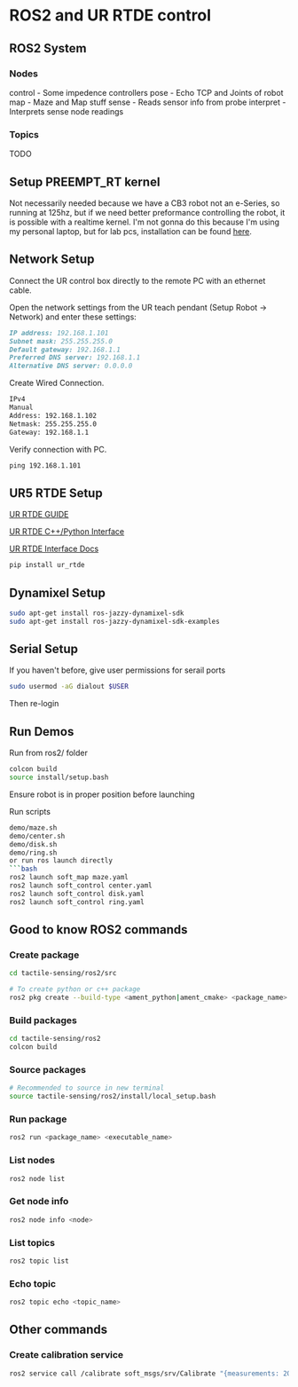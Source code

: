 # ROS2 and UR RTDE control
## ROS2 System
### Nodes
control - Some impedence controllers
pose - Echo TCP and Joints of robot
map - Maze and Map stuff
sense - Reads sensor info from probe
interpret - Interprets sense node readings

### Topics
TODO

## Setup PREEMPT_RT kernel
Not necessarily needed because we have a CB3 robot not an e-Series, so running at 125hz, but if we need better preformance controlling the robot, it is possible with a realtime kernel. I'm not gonna do this because I'm using my personal laptop, but for lab pcs, installation can be found [here](https://docs.ros.org/en/ros2_packages/rolling/api/ur_robot_driver/installation/real_time.html).

## Network Setup
Connect the UR control box directly to the remote PC with an ethernet cable.

Open the network settings from the UR teach pendant (Setup Robot -> Network) and enter these settings:
```markdown
IP address: 192.168.1.101
Subnet mask: 255.255.255.0
Default gateway: 192.168.1.1
Preferred DNS server: 192.168.1.1
Alternative DNS server: 0.0.0.0
```

Create Wired Connection.
```markdown
IPv4
Manual
Address: 192.168.1.102
Netmask: 255.255.255.0
Gateway: 192.168.1.1
```

Verify connection with PC.
```markdown
ping 192.168.1.101
```

## UR5 RTDE Setup
[UR RTDE GUIDE](https://www.universal-robots.com/articles/ur/interface-communication/real-time-data-exchange-rtde-guide/)

[UR RTDE C++/Python Interface](https://pypi.org/project/ur-rtde/)

[UR RTDE Interface Docs](https://sdurobotics.gitlab.io/ur_rtde/)
```bash
pip install ur_rtde
```

## Dynamixel Setup
```bash
sudo apt-get install ros-jazzy-dynamixel-sdk
sudo apt-get install ros-jazzy-dynamixel-sdk-examples
```

## Serial Setup
If you haven't before, give user permissions for serail ports
```bash
sudo usermod -aG dialout $USER
```
Then re-login

## Run Demos
Run from ros2/ folder
```bash
colcon build
source install/setup.bash
```

Ensure robot is in proper position before launching

Run scripts
```bash
demo/maze.sh
demo/center.sh
demo/disk.sh
demo/ring.sh
or run ros launch directly
```bash
ros2 launch soft_map maze.yaml
ros2 launch soft_control center.yaml
ros2 launch soft_control disk.yaml
ros2 launch soft_control ring.yaml
```


## Good to know ROS2 commands
### Create package
```bash
cd tactile-sensing/ros2/src

# To create python or c++ package
ros2 pkg create --build-type <ament_python|ament_cmake> <package_name> --dependencies <rclpy|rclcpp>
```
### Build packages
```bash
cd tactile-sensing/ros2
colcon build
```
### Source packages
```bash
# Recommended to source in new terminal
source tactile-sensing/ros2/install/local_setup.bash
```
### Run package
```bash
ros2 run <package_name> <executable_name>
```
### List nodes
```bash
ros2 node list
```
### Get node info
```bash
ros2 node info <node>
```
### List topics
```bash
ros2 topic list
```
### Echo topic
```bash
ros2 topic echo <topic_name>
```

## Other commands
### Create calibration service
```bash
ros2 service call /calibrate soft_msgs/srv/Calibrate "{measurements: 200}"
```

